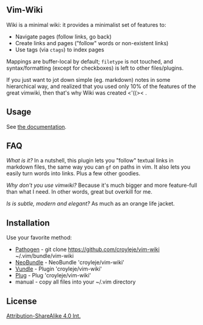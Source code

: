 Vim-Wiki
------------

Wiki is a minimal wiki: it provides
a minimalist set of features to:

- Navigate pages (follow links, go back)
- Create links and pages ("follow" words or non-existent links)
- Use tags (via `ctags`) to index pages

Mappings are buffer-local by default; `filetype` is not touched, and
syntax/formatting (except for checkboxes) is left to other files/plugins.

If you just want to jot down simple (eg. markdown) notes in some hierarchical
way, and realized that you used only 10% of the features of the great vimwiki,
then that's why Wiki was created <'((>< .

Usage
------
See [the documentation](doc/wiki.txt).

FAQ
----

*What is it?*
In a nutshell, this plugin lets you "follow" textual links in markdown files,
the same way you can `gf` on paths in vim. It also lets you easily turn words
into links. Plus a few other goodies.

*Why don't you use vimwiki?*
Because it's much bigger and more feature-full than what I need. In other words,
great but overkill for me.

*Is is subtle, modern and elegant?*
As much as an orange life jacket.

Installation
-------------
Use your favorite method:
*  [Pathogen][1] - git clone https://github.com/croyleje/vim-wiki ~/.vim/bundle/vim-wiki
*  [NeoBundle][2] - NeoBundle 'croyleje/vim-wiki'
*  [Vundle][3] - Plugin 'croyleje/vim-wiki'
*  [Plug][4] - Plug 'croyleje/vim-wiki'
*  manual - copy all files into your ~/.vim directory

License
--------
[Attribution-ShareAlike 4.0 Int.](https://creativecommons.org/licenses/by-sa/4.0/)

[1]: https://github.com/tpope/vim-pathogen
[2]: https://github.com/Shougo/neobundle.vim
[3]: https://github.com/gmarik/vundle
[4]: https://github.com/junegunn/vim-plug
